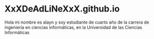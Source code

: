 # XxXDeAdLiNeXxX.github.io
Hola mi nombre es alayn y soy estudiante de cuarto año de la carrera de ingeniería en ciencias informáticas,
en la Universidad de las Ciencias Informáticas 
